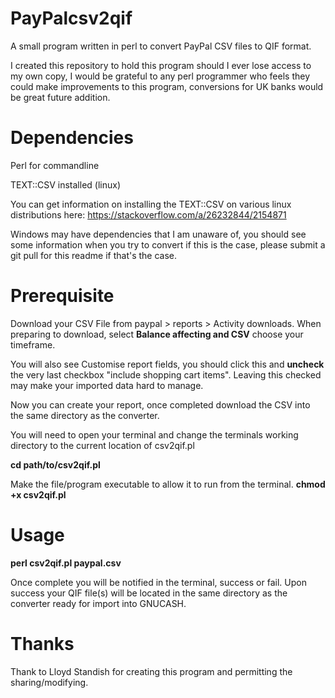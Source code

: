 # PayPalcsv2qif
A small program written in perl to convert PayPal CSV files to QIF format.

I created this repository to hold this program should I ever lose access to my own copy, I would be grateful to any perl programmer who feels they could make improvements to this program, conversions for UK banks would be great future addition.


# Dependencies
Perl for commandline

TEXT::CSV installed (linux)

You can get information on installing the TEXT::CSV on various linux distributions here: https://stackoverflow.com/a/26232844/2154871

Windows may have dependencies that I am unaware of, you should see some information when you try to convert if this is the case, please submit a git pull for this readme if that's the case.


# Prerequisite
Download your CSV File from paypal > reports > Activity downloads.
When preparing to download, select **Balance affecting and CSV** choose your timeframe.

You will also see Customise report fields, you should click this and **uncheck** the very last checkbox "include shopping cart items". Leaving this checked may make your imported data hard to manage.

Now you can create your report, once completed download the CSV into the same directory as the converter.

You will need to open your terminal and change the terminals working directory to the current location of csv2qif.pl

**cd path/to/csv2qif.pl**

Make the file/program executable to allow it to run from the terminal.
**chmod +x csv2qif.pl**

# Usage
**perl csv2qif.pl paypal.csv**

Once complete you will be notified in the terminal, success or fail. Upon success your QIF file(s) will be located in the same directory as the converter ready for import into GNUCASH.


# Thanks
Thank to Lloyd Standish for creating this program and permitting the sharing/modifying.
